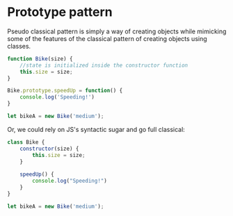 # Prototype pattern
Pseudo classical pattern is simply a way of creating objects while mimicking some of the features of the classical pattern of creating objects using classes. 

```js
function Bike(size) {
	//state is initialized inside the constructor function
	this.size = size;
}

Bike.prototype.speedUp = function() {
	console.log('Speeding!')
}

let bikeA = new Bike('medium');
```

Or, we could rely on JS's syntactic sugar and go full classical:

```js
class Bike {
	constructor(size) {
		this.size = size;
	}
	
	speedUp() {
		console.log("Speeding!")
	}
}

let bikeA = new Bike('medium');
```

